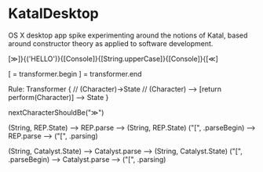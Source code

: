 KatalDesktop
============

OS X desktop app spike experimenting around the notions of Katal, based around constructor theory as applied to software development.


[≫]}{('HELLO')}{[Console]}{[String.upperCase]}{[Console]}{[≪]



[ = transformer.begin
] = transformer.end


Rule: Transformer { // (Character)->State
    // (Character) --> [return perform(Character)] --> State
}


nextCharacterShouldBe("≫")

(String, REP.State) --> REP.parse --> (String, REP.State)
("[", .parseBegin) --> REP.parse --> ("[", .parsing)


(String, Catalyst.State) --> Catalyst.parse --> (String, Catalyst.State)
("[", .parseBegin) --> Catalyst.parse --> ("[", .parsing)